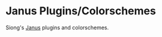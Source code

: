 # Janus Plugins/Colorschemes

Siong's [Janus](https://github.com/carlhuda/janus) plugins and colorschemes.
